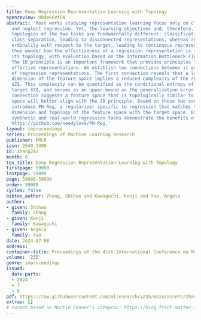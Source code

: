```yaml
---
title: Deep Regression Representation Learning with Topology
openreview: HbdeEGVfEN
abstract: 'Most works studying representation learning focus only on classification
  and neglect regression. Yet, the learning objectives and, therefore, the representation
  topologies of the two tasks are fundamentally different: classification targets
  class separation, leading to disconnected representations, whereas regression requires
  ordinality with respect to the target, leading to continuous representations. We
  thus wonder how the effectiveness of a regression representation is influenced by
  its topology, with evaluation based on the Information Bottleneck (IB) principle.
  The IB principle is an important framework that provides principles for learning
  effective representations. We establish two connections between it and the topology
  of regression representations. The first connection reveals that a lower intrinsic
  dimension of the feature space implies a reduced complexity of the representation
  $Z$. This complexity can be quantified as the conditional entropy of $Z$ on the
  target $Y$, and serves as an upper bound on the generalization error. The second
  connection suggests a feature space that is topologically similar to the target
  space will better align with the IB principle. Based on these two connections, we
  introduce PH-Reg, a regularizer specific to regression that matches the intrinsic
  dimension and topology of the feature space with the target space. Experiments on
  synthetic and real-world regression tasks demonstrate the benefits of PH-Reg. Code:
  https://github.com/needylove/PH-Reg.'
layout: inproceedings
series: Proceedings of Machine Learning Research
publisher: PMLR
issn: 2640-3498
id: zhang24z
month: 0
tex_title: Deep Regression Representation Learning with Topology
firstpage: 59080
lastpage: 59099
page: 59080-59099
order: 59080
cycles: false
bibtex_author: Zhang, Shihao and Kawaguchi, Kenji and Yao, Angela
author:
- given: Shihao
  family: Zhang
- given: Kenji
  family: Kawaguchi
- given: Angela
  family: Yao
date: 2024-07-08
address:
container-title: Proceedings of the 41st International Conference on Machine Learning
volume: '235'
genre: inproceedings
issued:
  date-parts:
  - 2024
  - 7
  - 8
pdf: https://raw.githubusercontent.com/mlresearch/v235/main/assets/zhang24z/zhang24z.pdf
extras: []
# Format based on Martin Fenner's citeproc: https://blog.front-matter.io/posts/citeproc-yaml-for-bibliographies/
---
```

